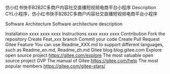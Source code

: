 仿小红书快手B2B2C多商户内容社交直播短视频电商平台小程序
Description
CYL小程序，仿小红书快手B2B2C多商户内容社交直播短视频电商平台小程序

Software Architecture
Software architecture description

Installation
xxxx
xxxx
xxxx
Instructions
xxxx
xxxx
xxxx
Contribution
Fork the repository
Create Feat_xxx branch
Commit your code
Create Pull Request
Gitee Feature
You can use Readme_XXX.md to support different languages, such as Readme_en.md, Readme_zh.md
Gitee blog blog.gitee.com
Explore open source project https://gitee.com/explore
The most valuable open source project GVP
The manual of Gitee https://gitee.com/help
The most popular members https://gitee.com/gitee-stars/

